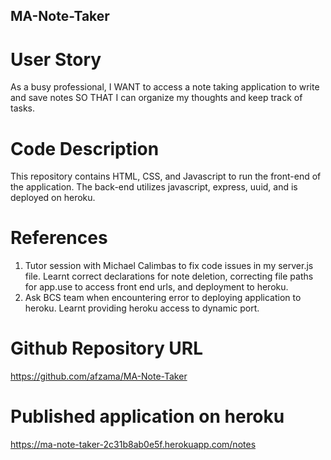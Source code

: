 ## MA-Note-Taker

# User Story
As a busy professional, 
I WANT to access a note taking application to write and save notes
SO THAT I can organize my thoughts and keep track of tasks.

# Code Description
This repository contains HTML, CSS, and Javascript to run the front-end of the application. The back-end utilizes javascript, express, uuid, and is deployed on heroku. 

# References
1. Tutor session with Michael Calimbas to fix code issues in my server.js file. Learnt correct declarations for note deletion, correcting file paths for app.use to access front end urls, and deployment to heroku.
2. Ask BCS team when encountering error to deploying application to heroku. Learnt providing heroku access to dynamic port.

# Github Repository URL
https://github.com/afzama/MA-Note-Taker 

# Published application on heroku
https://ma-note-taker-2c31b8ab0e5f.herokuapp.com/notes


